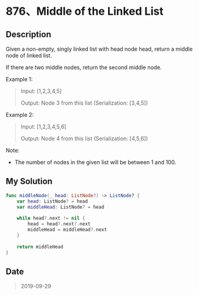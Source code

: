 # 876、Middle of the Linked List

## Description

Given a non-empty, singly linked list with head node head, return a middle node of linked list.

If there are two middle nodes, return the second middle node.

Example 1:

> Input: [1,2,3,4,5]
> 
> Output: Node 3 from this list (Serialization: [3,4,5])

Example 2:

> Input: [1,2,3,4,5,6]
> 
> Output: Node 4 from this list (Serialization: [4,5,6])
 

Note:

- The number of nodes in the given list will be between 1 and 100.

## My Solution

```swift
func middleNode(_ head: ListNode?) -> ListNode? {
    var head: ListNode? = head
    var middleHead: ListNode? = head
    
    while head?.next != nil {
        head = head?.next?.next
        middleHead = middleHead?.next
    }
    
    return middleHead
}
```

## Date

> 2019-09-29